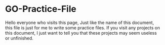 # GO-Practice-File
Hello everyone who visits this page, Just like the name of this document, this file is just for me to write some practice files. If you visit any projects on this document, I just want to tell you that these projects may seem useless or unfinished.

